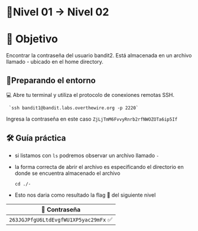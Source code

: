 # 🧩Nivel 01 → Nivel 02

# 🎯 Objetivo 

Encontrar la contraseña del usuario bandit2. Está almacenada en un archivo llamado - ubicado en el home directory.

## 🧭Preparando el entorno
💻 Abre tu terminal y utiliza el protocolo de conexiones remotas SSH. 

     `ssh bandit1@bandit.labs.overthewire.org -p 2220`

Ingresa la contraseña en este caso <code>ZjLjTmM6FvvyRnrb2rfNWOZOTa6ip5If</code>

## 🛠️ Guía práctica
- si listamos con <code>ls</code> podremos observar un archivo llamado <code>-</code>

- la forma correcta de abrir el archivo es especificando el directorio en donde se encuentra almacenado el archivo

  `cd ./-`

- Esto nos daria como resultado la flag 🚩 del siguiente nivel

<div align="center">

| 🔐 Contraseña |
|:-------------:|
| `263JGJPfgU6LtdEvgfWU1XP5yac29mFx` ✅ |

</div>
